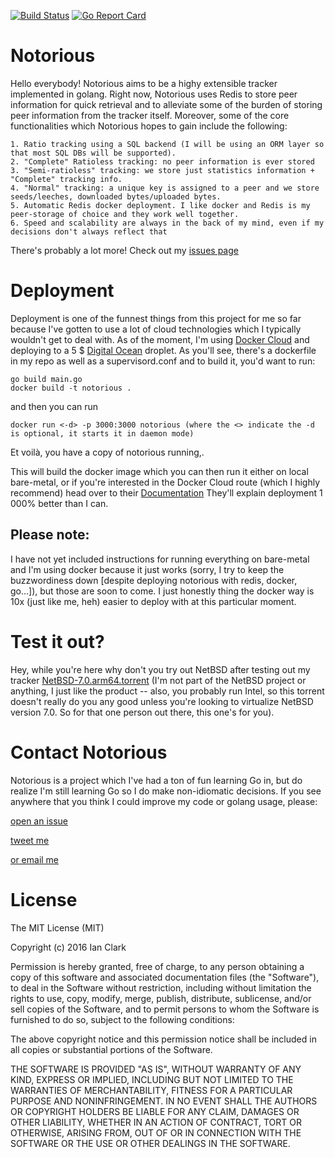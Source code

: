 [![Build Status](https://travis-ci.org/GrappigPanda/notorious.svg?branch=devel)](https://travis-ci.org/GrappigPanda/notorious) [![Go Report Card](https://goreportcard.com/badge/github.com/GrappigPanda/notorious)](https://goreportcard.com/report/github.com/GrappigPanda/notorious)
# Notorious
Hello everybody! Notorious aims to be a highy extensible tracker implemented in golang. Right now, Notorious uses Redis to store peer information for quick retrieval and to alleviate some of the burden of storing peer information from the tracker itself. Moreover, some of the core functionalities which Notorious hopes to gain include the following:
```
1. Ratio tracking using a SQL backend (I will be using an ORM layer so that most SQL DBs will be supported).
2. "Complete" Ratioless tracking: no peer information is ever stored
3. "Semi-ratioless" tracking: we store just statistics information + "Complete" tracking info.
4. "Normal" tracking: a unique key is assigned to a peer and we store seeds/leeches, downloaded bytes/uploaded bytes.
5. Automatic Redis docker deployment. I like docker and Redis is my peer-storage of choice and they work well together.
6. Speed and scalability are always in the back of my mind, even if my decisions don't always reflect that
```


There's probably a lot more! Check out my [issues page](https://github.com/GrappigPanda/notorious/issues)

# Deployment

Deployment is one of the funnest things from this project for me so far because I've gotten to use a lot of cloud technologies which I typically wouldn't get to deal with. As of the moment, I'm using [Docker Cloud](https://cloud.docker.com/) and deploying to a 5 $ [Digital Ocean](https://m.do.co/c/39961c9b71bf) droplet. As you'll see, there's a dockerfile in my repo as well as a supervisord.conf and to build it, you'd want to run:
```
go build main.go
docker build -t notorious .
```
and then you can run
```
docker run <-d> -p 3000:3000 notorious (where the <> indicate the -d is optional, it starts it in daemon mode)
```
Et voilà, you have a copy of notorious running,.

This will build the docker image which you can then run it either on local bare-metal, or if you're interested in the Docker Cloud route (which I highly recommend) head over to their [Documentation](https://docs.docker.com/docker-cloud/getting-started/) They'll explain deployment 1 000% better than I can.

## Please note:
I have not yet included instructions for running everything on bare-metal and I'm using docker because it just works (sorry, I try to keep the buzzwordiness down [despite deploying notorious with redis, docker, go...]), but those are soon to come. I just honestly thing the docker way is 10x (just like me, heh) easier to deploy with at this particular moment.

# Test it out?

Hey, while you're here why don't you try out NetBSD after testing out my tracker [NetBSD-7.0.arm64.torrent](https://github.com/GrappigPanda/notorious/blob/master/NetBSD-7.0-amd64.iso.torrent)
(I'm not part of the NetBSD project or anything, I just like the product -- also, you probably run Intel, so this torrent doesn't really do you any good unless you're looking to virtualize NetBSD version 7.0. So for that one person out there, this one's for you).

# Contact Notorious

Notorious is a project which I've had a ton of fun learning Go in, but do realize I'm still learning Go so I do make non-idiomatic decisions. If you see anywhere that you think I could improve my code or golang usage, please:

[open an issue](https://github.com/GrappigPanda/notorious/issues/new)

[tweet me](http://twitter.com/GrappigPanda)

[or email me](mailto:ian@ianleeclark.com)

# License
The MIT License (MIT)

Copyright (c) 2016 Ian Clark

Permission is hereby granted, free of charge, to any person obtaining a copy
of this software and associated documentation files (the "Software"), to deal
in the Software without restriction, including without limitation the rights
to use, copy, modify, merge, publish, distribute, sublicense, and/or sell
copies of the Software, and to permit persons to whom the Software is
furnished to do so, subject to the following conditions:

The above copyright notice and this permission notice shall be included in all
copies or substantial portions of the Software.

THE SOFTWARE IS PROVIDED "AS IS", WITHOUT WARRANTY OF ANY KIND, EXPRESS OR
IMPLIED, INCLUDING BUT NOT LIMITED TO THE WARRANTIES OF MERCHANTABILITY,
FITNESS FOR A PARTICULAR PURPOSE AND NONINFRINGEMENT. IN NO EVENT SHALL THE
AUTHORS OR COPYRIGHT HOLDERS BE LIABLE FOR ANY CLAIM, DAMAGES OR OTHER
LIABILITY, WHETHER IN AN ACTION OF CONTRACT, TORT OR OTHERWISE, ARISING FROM,
OUT OF OR IN CONNECTION WITH THE SOFTWARE OR THE USE OR OTHER DEALINGS IN THE
SOFTWARE.
